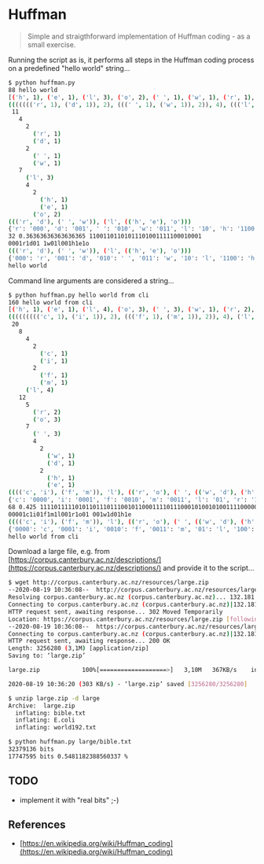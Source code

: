 # Huffman

> Simple and straigthforward implementation of Huffman coding - as a small exercise.

Running the script as is, it performs all steps in the Huffman coding process on a predefined "hello world" string...

```bash
$ python huffman.py
88 hello world
[('h', 1), ('e', 1), ('l', 3), ('o', 2), (' ', 1), ('w', 1), ('r', 1), ('d', 1)]
((((((('r', 1), ('d', 1)), 2), (((' ', 1), ('w', 1)), 2)), 4), ((('l', 3), ((((('h', 1), ('e', 1)), 2), ('o', 2)), 4)), 7)), 11)
 11
   4
     2
       ('r', 1)
       ('d', 1)
     2
       (' ', 1)
       ('w', 1)
   7
     ('l', 3)
     4
       2
         ('h', 1)
         ('e', 1)
       ('o', 2)
((('r', 'd'), (' ', 'w')), ('l', (('h', 'e'), 'o')))
{'r': '000', 'd': '001', ' ': '010', 'w': '011', 'l': '10', 'h': '1100', 'e': '1101', 'o': '111'}
32 0.36363636363636365 11001101101011101001111100010001
0001r1d01 1w01l001h1e1o
((('r', 'd'), (' ', 'w')), ('l', (('h', 'e'), 'o')))
{'000': 'r', '001': 'd', '010': ' ', '011': 'w', '10': 'l', '1100': 'h', '1101': 'e', '111': 'o'}
hello world
```

Command line arguments are considered a string...

```bash
$ python huffman.py hello world from cli
160 hello world from cli
[('h', 1), ('e', 1), ('l', 4), ('o', 3), (' ', 3), ('w', 1), ('r', 2), ('d', 1), ('f', 1), ('m', 1), ('c', 1), ('i', 1)]
((((((((('c', 1), ('i', 1)), 2), ((('f', 1), ('m', 1)), 2)), 4), ('l', 4)), 8), ((((('r', 2), ('o', 3)), 5), (((' ', 3), ((((('w', 1), ('d', 1)), 2), ((('h', 1), ('e', 1)), 2)), 4)), 7)), 12)), 20)
 20
   8
     4
       2
         ('c', 1)
         ('i', 1)
       2
         ('f', 1)
         ('m', 1)
     ('l', 4)
   12
     5
       ('r', 2)
       ('o', 3)
     7
       (' ', 3)
       4
         2
           ('w', 1)
           ('d', 1)
         2
           ('h', 1)
           ('e', 1)
(((('c', 'i'), ('f', 'm')), 'l'), (('r', 'o'), (' ', (('w', 'd'), ('h', 'e')))))
{'c': '0000', 'i': '0001', 'f': '0010', 'm': '0011', 'l': '01', 'r': '100', 'o': '101', ' ': '110', 'w': '11100', 'd': '11101', 'h': '11110', 'e': '11111'}
68 0.425 11110111110101101110111001011000111101110001010010100111100000010001
00001c1i01f1m1l001r1o01 001w1d01h1e
(((('c', 'i'), ('f', 'm')), 'l'), (('r', 'o'), (' ', (('w', 'd'), ('h', 'e')))))
{'0000': 'c', '0001': 'i', '0010': 'f', '0011': 'm', '01': 'l', '100': 'r', '101': 'o', '110': ' ', '11100': 'w', '11101': 'd', '11110': 'h', '11111': 'e'}
hello world from cli
```

Download a large file, e.g. from [https://corpus.canterbury.ac.nz/descriptions/](https://corpus.canterbury.ac.nz/descriptions/) and provide it to the script...

```bash
$ wget http://corpus.canterbury.ac.nz/resources/large.zip
--2020-08-19 10:36:08--  http://corpus.canterbury.ac.nz/resources/large.zip
Resolving corpus.canterbury.ac.nz (corpus.canterbury.ac.nz)... 132.181.17.8
Connecting to corpus.canterbury.ac.nz (corpus.canterbury.ac.nz)|132.181.17.8|:80... connected.
HTTP request sent, awaiting response... 302 Moved Temporarily
Location: https://corpus.canterbury.ac.nz/resources/large.zip [following]
--2020-08-19 10:36:08--  https://corpus.canterbury.ac.nz/resources/large.zip
Connecting to corpus.canterbury.ac.nz (corpus.canterbury.ac.nz)|132.181.17.8|:443... connected.
HTTP request sent, awaiting response... 200 OK
Length: 3256280 (3,1M) [application/zip]
Saving to: ‘large.zip’

large.zip            100%[===================>]   3,10M   367KB/s    in 10s     

2020-08-19 10:36:20 (303 KB/s) - ‘large.zip’ saved [3256280/3256280]

$ unzip large.zip -d large
Archive:  large.zip
  inflating: bible.txt               
  inflating: E.coli                  
  inflating: world192.txt            

$ python huffman.py large/bible.txt
32379136 bits
17747595 bits 0.5481182388560337 %
```

## TODO
- implement it with "real bits" ;-) 

## References

* [https://en.wikipedia.org/wiki/Huffman_coding](https://en.wikipedia.org/wiki/Huffman_coding)
